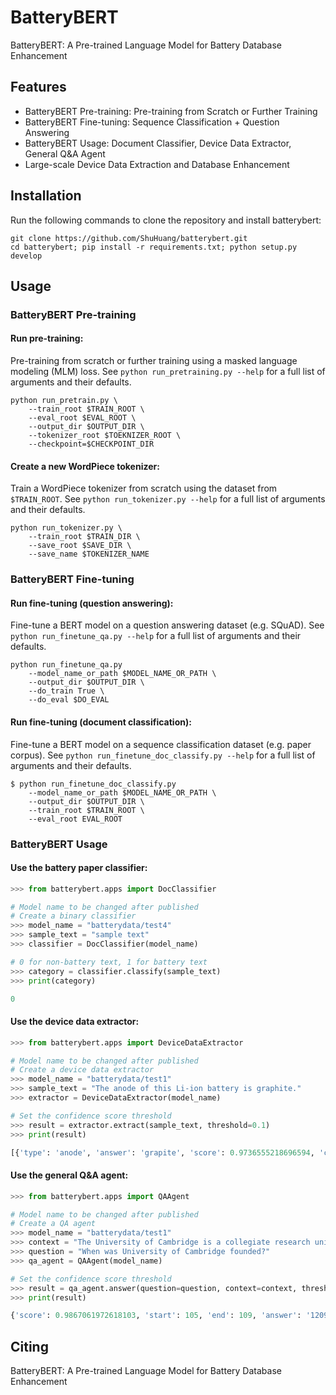 # BatteryBERT
BatteryBERT: A Pre-trained Language Model for Battery Database Enhancement

## Features

- BatteryBERT Pre-training: Pre-training from Scratch or Further Training
- BatteryBERT Fine-tuning: Sequence Classification + Question Answering
- BatteryBERT Usage: Document Classifier, Device Data Extractor, General Q&A Agent
- Large-scale Device Data Extraction and Database Enhancement

## Installation
Run the following commands to clone the repository and install batterybert:
```shell
git clone https://github.com/ShuHuang/batterybert.git
cd batterybert; pip install -r requirements.txt; python setup.py develop
```

## Usage
### BatteryBERT Pre-training
#### Run pre-training:

Pre-training from scratch or further training using a masked language modeling (MLM) loss.  See `python run_pretraining.py --help` for a full list of arguments and their defaults.
```shell
python run_pretrain.py \
    --train_root $TRAIN_ROOT \
    --eval_root $EVAL_ROOT \
    --output_dir $OUTPUT_DIR \
    --tokenizer_root $TOEKNIZER_ROOT \
    --checkpoint=$CHECKPOINT_DIR 
```
#### Create a new WordPiece tokenizer:

Train a WordPiece tokenizer from scratch using the dataset from `$TRAIN_ROOT`. See `python run_tokenizer.py --help` for a full list of arguments and their defaults.
```shell
python run_tokenizer.py \
    --train_root $TRAIN_DIR \
    --save_root $SAVE_DIR \
    --save_name $TOKENIZER_NAME
```
### BatteryBERT Fine-tuning
#### Run fine-tuning (question answering):

Fine-tune a BERT model on a question answering dataset (e.g. SQuAD). See `python run_finetune_qa.py --help` for a full list of arguments and their defaults.
```shell
python run_finetune_qa.py 
    --model_name_or_path $MODEL_NAME_OR_PATH \
    --output_dir $OUTPUT_DIR \
    --do_train True \
    --do_eval $DO_EVAL
```

#### Run fine-tuning (document classification):

Fine-tune a BERT model on a sequence classification dataset (e.g. paper corpus). See `python run_finetune_doc_classify.py --help` for a full list of arguments and their defaults.
```shell
$ python run_finetune_doc_classify.py 
    --model_name_or_path $MODEL_NAME_OR_PATH \
    --output_dir $OUTPUT_DIR \
    --train_root $TRAIN_ROOT \
    --eval_root EVAL_ROOT
```

### BatteryBERT Usage
#### Use the battery paper classifier:
```python
>>> from batterybert.apps import DocClassifier

# Model name to be changed after published
# Create a binary classifier
>>> model_name = "batterydata/test4"
>>> sample_text = "sample text"
>>> classifier = DocClassifier(model_name)

# 0 for non-battery text, 1 for battery text
>>> category = classifier.classify(sample_text)
>>> print(category)

0
```

#### Use the device data extractor:
```python
>>> from batterybert.apps import DeviceDataExtractor

# Model name to be changed after published
# Create a device data extractor
>>> model_name = "batterydata/test1"
>>> sample_text = "The anode of this Li-ion battery is graphite."
>>> extractor = DeviceDataExtractor(model_name)

# Set the confidence score threshold
>>> result = extractor.extract(sample_text, threshold=0.1)
>>> print(result)

[{'type': 'anode', 'answer': 'grapite', 'score': 0.9736555218696594, 'context': 'The anode of this battery is grapite.'}]
```

#### Use the general Q&A agent:
```python
>>> from batterybert.apps import QAAgent

# Model name to be changed after published
# Create a QA agent
>>> model_name = "batterydata/test1"
>>> context = "The University of Cambridge is a collegiate research university in Cambridge, United Kingdom. Founded in 1209 and granted a royal charter by Henry III in 1231, Cambridge is the second-oldest university in the English-speaking world and the world's fourth-oldest surviving university."
>>> question = "When was University of Cambridge founded?"
>>> qa_agent = QAAgent(model_name)

# Set the confidence score threshold
>>> result = qa_agent.answer(question=question, context=context, threshold=0.1)
>>> print(result)

{'score': 0.9867061972618103, 'start': 105, 'end': 109, 'answer': '1209'}
```

## Citing
BatteryBERT: A Pre-trained Language Model for Battery Database Enhancement